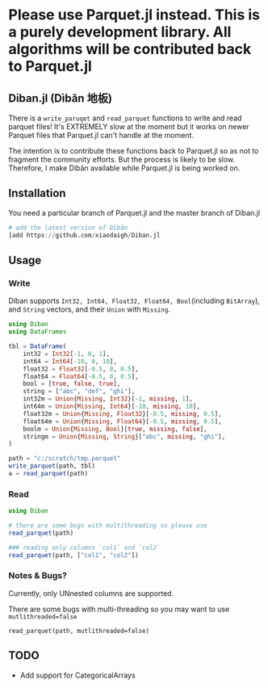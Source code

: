 # Please use Parquet.jl instead. This is a purely development library. All algorithms will be contributed back to Parquet.jl

## Diban.jl (Dìbǎn 地板)

There is a `write_paruqet` and `read_parquet` functions to write and read
parquet files! It's EXTREMELY slow at the moment but it works on newer Parquet
files that Parquet.jl can't handle at the moment.

The intention is to contribute these functions back to Parquet.jl so as not to
fragment the community efforts. But the process is likely to be slow. Therefore,
I make Dìbǎn available while Parquet.jl is being worked on.

## Installation

You need a particular branch of Parquet.jl and the master branch of Diban.jl

```julia
# add the latest version of Dìbǎn
]add https://github.com/xiaodaigh/Diban.jl
```

## Usage

### Write
Diban supports `Int32, Int64, Float32, Float64, Bool`(including `BitArray`), and `String` vectors, and their `Union` with `Missing`.

```julia
using Diban
using DataFrames

tbl = DataFrame(
    int32 = Int32[-1, 0, 1],
    int64 = Int64[-10, 0, 10],
    float32 = Float32[-0.5, 0, 0.5],
    float64 = Float64[-0.5, 0, 0.5],
    bool = [true, false, true],
    string = ["abc", "def", "ghi"],
    int32m = Union{Missing, Int32}[-1, missing, 1],
    int64m = Union{Missing, Int64}[-10, missing, 10],
    float32m = Union{Missing, Float32}[-0.5, missing, 0.5],
    float64m = Union{Missing, Float64}[-0.5, missing, 0.5],
    boolm = Union{Missing, Bool}[true, missing, false],
    stringm = Union{Missing, String}["abc", missing, "ghi"],
)

path = "c:/scratch/tmp.parquet"
write_parquet(path, tbl)
a = read_parquet(path)
```


### Read
```julia
using Diban

# there are some bugs with multithreading so please use
read_parquet(path)

### reading only columns `col1` and `col2`
read_parquet(path, ["col1", "col2"])
```

### Notes & Bugs?

Currently, only UNnested columns are supported.

There are some bugs with multi-threading so you may want to use `mutlithreaded=false`

```
read_parquet(path, mutlithreaded=false)
```



## TODO
* Add support for CategoricalArrays
